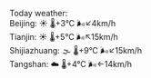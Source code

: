 Today weather:  
Beijing: ☀️   🌡️+3°C 🌬️↙4km/h  
Tianjin: ☀️   🌡️+5°C 🌬️↖15km/h  
Shijiazhuang: 🌫  🌡️+9°C 🌬️↙15km/h  
Tangshan: ☁️   🌡️+4°C 🌬️←14km/h  
